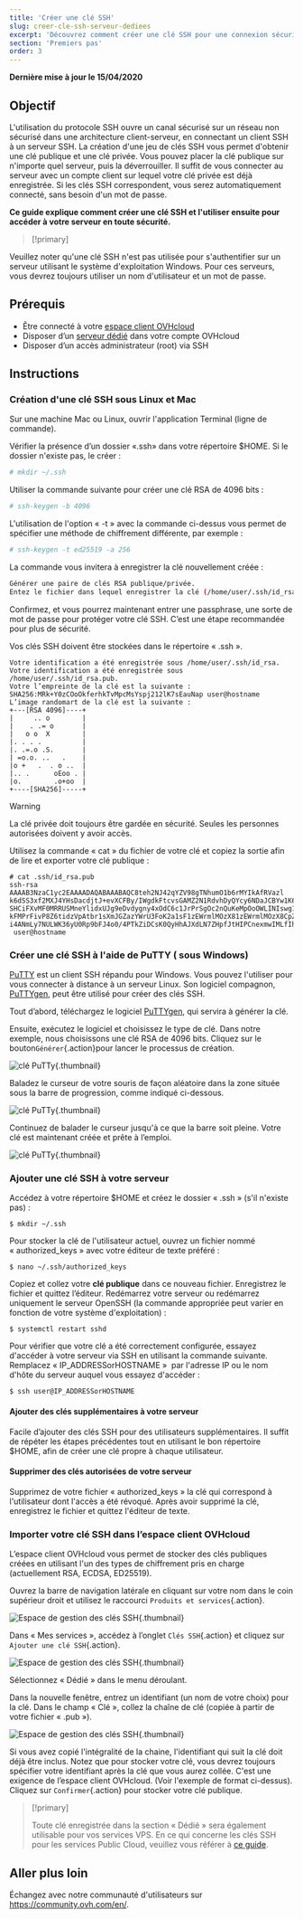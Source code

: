 ```yaml
---
title: 'Créer une clé SSH'
slug: creer-cle-ssh-serveur-dediees
excerpt: 'Découvrez comment créer une clé SSH pour une connexion sécurisée à votre serveur dédié'
section: 'Premiers pas'
order: 3
---
```


**Dernière mise à jour le 15/04/2020**

## Objectif

L'utilisation du protocole SSH ouvre un canal sécurisé sur un réseau non sécurisé dans une architecture client-serveur, en connectant un client SSH à un serveur SSH. La création d'une jeu de clés SSH vous permet d'obtenir une clé publique et une clé privée. Vous pouvez placer la clé publique sur n'importe quel serveur, puis la déverrouiller. Il suffit de vous connecter au serveur avec un compte client sur lequel votre clé privée est déjà enregistrée. Si les clés SSH correspondent, vous serez automatiquement connecté, sans besoin d'un mot de passe.

**Ce guide explique comment créer une clé SSH et l'utiliser ensuite pour accéder à votre serveur en toute sécurité.**

> [!primary]
>
Veuillez noter qu'une clé SSH n'est pas utilisée pour s'authentifier sur un serveur utilisant le système d'exploitation Windows. Pour ces serveurs, vous devrez toujours utiliser un nom d'utilisateur et un mot de passe.
>

## Prérequis

- Être connecté à votre [espace client OVHcloud](https://www.ovh.com/auth/?action=gotomanager&from=https://www.ovh.com/fr/&ovhSubsidiary=fr)
- Disposer d’un [serveur dédié](https://www.ovhcloud.com/fr/bare-metal/) dans votre compte OVHcloud
- Disposer d’un accès administrateur (root) via SSH

## Instructions

### Création d'une clé SSH sous Linux et Mac

Sur une machine Mac ou Linux, ouvrir l'application Terminal (ligne de commande).

Vérifier la présence d’un dossier «.ssh» dans votre répertoire $HOME. Si le dossier n'existe pas, le créer :

```sh
# mkdir ~/.ssh
```

Utiliser la commande suivante pour créer une clé RSA de 4096 bits :

```sh
# ssh-keygen -b 4096
```
L'utilisation de l'option « -t » avec la commande ci-dessus vous permet de spécifier une méthode de chiffrement différente, par exemple :

```sh
# ssh-keygen -t ed25519 -a 256
```

La commande vous invitera à enregistrer la clé nouvellement créée :

```sh
Générer une paire de clés RSA publique/privée.
Entez le fichier dans lequel enregistrer la clé (/home/user/.ssh/id_rsa) :
```

Confirmez, et vous pourrez maintenant entrer une passphrase, une sorte de mot de passe pour protéger votre clé SSH. C’est une étape recommandée pour plus de sécurité.

Vos clés SSH doivent être stockées dans le répertoire « .ssh ».

```ssh
Votre identification a été enregistrée sous /home/user/.ssh/id_rsa.
Votre identification a été enregistrée sous /home/user/.ssh/id_rsa.pub.
Votre l’empreinte de la clé est la suivante :
SHA256:MRk+Y0zCOoOkferhkTvMpcMsYspj212lK7sEauNap user@hostname
L’image randomart de la clé est la suivante :
+---[RSA 4096]----+
|     .. o        |
|    . .= o       |
|   o o  X        |
|. . . .          |
|. .=.o .S.       |
| =o.o. ..   .    |
|o +   .  . o ..  |
|.. .      oEoo . |
|o.        .o+oo  |
+----[SHA256]-----+
```

> [!warning]
>
> La clé privée doit toujours être gardée en sécurité. Seules les personnes autorisées doivent y avoir accès.
> 

Utilisez la commande « cat » du fichier de votre clé et copiez la sortie afin de lire et exporter votre clé publique :

```ssh
# cat .ssh/id_rsa.pub
ssh-rsa AAAAB3NzaC1yc2EAAAADAQABAAABAQC8teh2NJ42qYZV98gTNhumO1b6rMYIkAfRVazl
k6dSS3xf2MXJ4YHsDacdjtJ+evXCFBy/IWgdkFtcvsGAMZ2N1RdvhDyQYcy6NDaJCBYw1K6Gv5fJ
SHCiFXvMF0MRRUSMneYlidxUJg9eDvdygny4xOdC6c1JrPrSgOc2nQuKeMpOoOWLINIswg1IIFVk
kFMPrFivP8Z6tidzVpAtbr1sXmJGZazYWrU3FoK2a1sF1zEWrmlMOzX81zEWrmlMOzX8CpZW8Rae
i4ANmLy7NULWK36yU0Rp9bFJ4o0/4PTkZiDCsK0QyHhAJXdLN7ZHpfJtHIPCnexmwIMLfIhCWhO5
 user@hostname
```

### Créer une clé SSH à l'aide de PuTTY ( sous Windows)

[PuTTY](https://www.chiark.greenend.org.uk/~sgtatham/putty/) est un client SSH répandu pour Windows. Vous pouvez l'utiliser pour vous connecter à distance à un serveur Linux. Son logiciel compagnon, [PuTTYgen](https://the.earth.li/~sgtatham/putty/latest/w64/puttygen.exe), peut être utilisé pour créer des clés SSH.

Tout d’abord, téléchargez le logiciel [PuTTYgen](https://the.earth.li/~sgtatham/putty/latest/w64/puttygen.exe), qui servira à générer la clé.

Ensuite, exécutez le logiciel et choisissez le type de clé. Dans notre exemple, nous choisissons une clé RSA de 4096 bits. Cliquez sur le bouton` Générer `{.action}pour lancer le processus de création.

![clé PuTTy](images/puttygen_01.png){.thumbnail}

Baladez le curseur de votre souris de façon aléatoire dans la zone située sous la barre de progression, comme indiqué ci-dessous.

![clé PuTTy](images/puttygen_02.gif){.thumbnail}

Continuez de balader le curseur jusqu'à ce que la barre soit pleine. Votre clé est maintenant créée et prête à l’emploi.

![clé PuTTy](images/puttygen_03.png){.thumbnail}


### Ajouter une clé SSH à votre serveur

Accédez à votre répertoire $HOME et créez le dossier « .ssh » (s'il n'existe pas) :

```ssh
$ mkdir ~/.ssh
```

Pour stocker la clé de l'utilisateur actuel, ouvrez un fichier nommé « authorized_keys » avec votre éditeur de texte préféré :

```ssh
$ nano ~/.ssh/authorized_keys
```

Copiez et collez votre **clé publique** dans ce nouveau fichier. Enregistrez le fichier et quittez l’éditeur. Redémarrez votre serveur ou redémarrez uniquement le serveur OpenSSH (la commande appropriée peut varier en fonction de votre système d'exploitation) :

```ssh
$ systemctl restart sshd
```

Pour vérifier que votre clé a été correctement configurée, essayez d'accéder à votre serveur via SSH en utilisant la commande suivante. Remplacez « IP_ADDRESSorHOSTNAME »  par l'adresse IP ou le nom d'hôte du serveur auquel vous essayez d'accéder :

```ssh
$ ssh user@IP_ADDRESSorHOSTNAME
```

#### Ajouter des clés supplémentaires à votre serveur

Facile d’ajouter des clés SSH pour des utilisateurs supplémentaires. Il suffit de répéter les étapes précédentes tout en utilisant le bon répertoire $HOME, afin de créer une clé propre à chaque utilisateur.

#### Supprimer des clés autorisées de votre serveur

Supprimez de votre fichier « authorized_keys » la clé qui correspond à l'utilisateur dont l'accès a été révoqué. Après avoir supprimé la clé, enregistrez le fichier et quittez l'éditeur de texte.

### Importer votre clé SSH dans l’espace client OVHcloud

L’espace client OVHcloud vous permet de stocker des clés publiques créées en utilisant l'un des types de chiffrement pris en charge (actuellement RSA, ECDSA, ED25519). 

Ouvrez la barre de navigation latérale en cliquant sur votre nom dans le coin supérieur droit et utilisez le raccourci `Produits et services`{.action}.

![Espace de gestion des clés SSH](images/SSH_keys_panel_1.png){.thumbnail}

Dans « Mes services », accédez à l’onglet `Clés SSH`{.action} et cliquez sur `Ajouter une clé SSH`{.action}.

![Espace de gestion des clés SSH](images/SSH_keys_panel_2.png){.thumbnail}

Sélectionnez « Dédié » dans le menu déroulant.

Dans la nouvelle fenêtre, entrez un identifiant (un nom de votre choix) pour la clé. Dans le champ « Clé », collez la chaîne de clé (copiée à partir de votre fichier « .pub »).

![Espace de gestion des clés SSH](images/SSH_keys_panel_3.png){.thumbnail}

Si vous avez copié l'intégralité de la chaine, l'identifiant qui suit la clé doit déjà être inclus. Notez que pour stocker votre clé, vous devrez toujours spécifier votre identifiant après la clé que vous aurez collée. C'est une exigence de l’espace client OVHcloud. (Voir l'exemple de format ci-dessus). Cliquez sur `Confirmer`{.action} pour stocker votre clé publique.

> [!primary]
>
> Toute clé enregistrée dans la section « Dédié » sera également utilisable pour vos services VPS. En ce qui concerne les clés SSH pour les services Public Cloud, veuillez vous référer à [ce guide](../../public-cloud/premiers-pas-instance-public-cloud).
>


## Aller plus loin

Échangez avec notre communauté d'utilisateurs sur <https://community.ovh.com/en/>.
